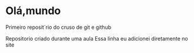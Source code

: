 # Olá,mundo
 Primeiro reposit´rio do cruso de git e github

Repositorio criado durante uma aula
Essa linha eu adicionei diretamente no site
